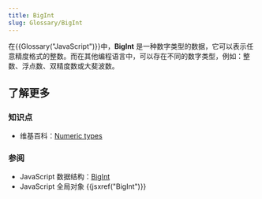 ```yaml
---
title: BigInt
slug: Glossary/BigInt
---
```


在{{Glossary("JavaScript")}}中，**BigInt** 是一种数字类型的数据，它可以表示任意精度格式的整数。而在其他编程语言中，可以存在不同的数字类型，例如：整数、浮点数、双精度数或大斐波数。

## 了解更多

### 知识点

- 维基百科：[Numeric types](https://zh.wikipedia.org/wiki/Data_type#Numeric_types)

### 参阅

- JavaScript 数据结构：[BigInt](/zh-CN/docs/Web/JavaScript/Data_structures#bigint_类型)
- JavaScript 全局对象 {{jsxref("BigInt")}}
